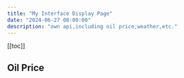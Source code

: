 ```yaml
---
title: "My Interface Display Page"
date: "2024-06-27 08:00:00"
description: "own api,including oil price,weather,etc."
---
```


[[toc]]

## Oil Price

<OilPrice/>
